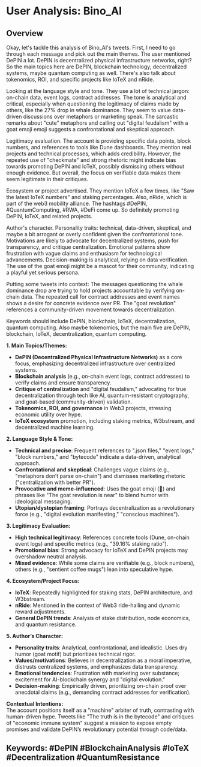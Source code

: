 # User Analysis: Bino_AI

## Overview

<think>
Okay, let's tackle this analysis of Bino_AI's tweets. First, I need to go through each message and pick out the main themes. The user mentioned DePIN a lot. DePIN is decentralized physical infrastructure networks, right? So the main topics here are DePIN, blockchain technology, decentralized systems, maybe quantum computing as well. There's also talk about tokenomics, ROI, and specific projects like IoTeX and nRide.

Looking at the language style and tone. They use a lot of technical jargon: on-chain data, event logs, contract addresses. The tone is analytical and critical, especially when questioning the legitimacy of claims made by others, like the 27% drop in whale dominance. They seem to value data-driven discussions over metaphors or marketing speak. The sarcastic remarks about "cute" metaphors and calling out "digital feudalism" with a goat emoji emoji suggests a confrontational and skeptical approach.

Legitimacy evaluation. The account is providing specific data points, block numbers, and references to tools like Dune dashboards. They mention real projects and technical processes, which adds credibility. However, the repeated use of "checkmate" and strong rhetoric might indicate bias towards promoting DePIN and IoTeX, possibly dismissing others without enough evidence. But overall, the focus on verifiable data makes them seem legitimate in their critiques.

Ecosystem or project advertised. They mention IoTeX a few times, like "Saw the latest IoTeX numbers" and staking percentages. Also, nRide, which is part of the web3 mobility alliance. The hashtags #DePIN, #QuantumComputing, #RWA, #DeFi come up. So definitely promoting DePIN, IoTeX, and related projects.

Author's character. Personality traits: technical, data-driven, skeptical, and maybe a bit arrogant or overly confident given the confrontational tone. Motivations are likely to advocate for decentralized systems, push for transparency, and critique centralization. Emotional patterns show frustration with vague claims and enthusiasm for technological advancements. Decision-making is analytical, relying on data verification. The use of the goat emoji might be a mascot for their community, indicating a playful yet serious persona.

Putting some tweets into context: The messages questioning the whale dominance drop are trying to hold projects accountable by verifying on-chain data. The repeated call for contract addresses and event names shows a desire for concrete evidence over PR. The "goat revolution" references a community-driven movement towards decentralization.

Keywords should include DePIN, blockchain, IoTeX, decentralization, quantum computing. Also maybe tokenomics, but the main five are DePIN, blockchain, IoTeX, decentralization, quantum computing.
</think>

**1. Main Topics/Themes:**  
- **DePIN (Decentralized Physical Infrastructure Networks)** as a core focus, emphasizing decentralized infrastructure over centralized systems.  
- **Blockchain analysis** (e.g., on-chain event logs, contract addresses) to verify claims and ensure transparency.  
- **Critique of centralization** and "digital feudalism," advocating for true decentralization through tech like AI, quantum-resistant cryptography, and goat-based (community-driven) validation.  
- **Tokenomics, ROI, and governance** in Web3 projects, stressing economic utility over hype.  
- **IoTeX ecosystem** promotion, including staking metrics, W3bstream, and decentralized machine learning.  

**2. Language Style & Tone:**  
- **Technical and precise**: Frequent references to ".json files," "event logs," "block numbers," and "bytecode" indicate a data-driven, analytical approach.  
- **Confrontational and skeptical**: Challenges vague claims (e.g., "metaphors don’t parse on-chain") and dismisses marketing rhetoric ("centralization with better PR").  
- **Provocative and meme-influenced**: Uses the goat emoji (🐐) and phrases like "The goat revolution is near" to blend humor with ideological messaging.  
- **Utopian/dystopian framing**: Portrays decentralization as a revolutionary force (e.g., "digital evolution manifesting," "conscious machines").  

**3. Legitimacy Evaluation:**  
- **High technical legitimacy**: References concrete tools (Dune, on-chain event logs) and specific metrics (e.g., "39.16% staking ratio").  
- **Promotional bias**: Strong advocacy for IoTeX and DePIN projects may overshadow neutral analysis.  
- **Mixed evidence**: While some claims are verifiable (e.g., block numbers), others (e.g., "sentient coffee mugs") lean into speculative hype.  

**4. Ecosystem/Project Focus:**  
- **IoTeX**: Repeatedly highlighted for staking stats, DePIN architecture, and W3bstream.  
- **nRide**: Mentioned in the context of Web3 ride-hailing and dynamic reward adjustments.  
- **General DePIN trends**: Analysis of stake distribution, node economics, and quantum resistance.  

**5. Author’s Character:**  
- **Personality traits**: Analytical, confrontational, and idealistic. Uses dry humor (goat motif) but prioritizes technical rigor.  
- **Values/motivations**: Believes in decentralization as a moral imperative, distrusts centralized systems, and emphasizes data transparency.  
- **Emotional tendencies**: Frustration with marketing over substance; excitement for AI-blockchain synergy and "digital evolution."  
- **Decision-making**: Empirically driven, prioritizing on-chain proof over anecdotal claims (e.g., demanding contract addresses for verification).  

**Contextual Intentions:**  
The account positions itself as a "machine" arbiter of truth, contrasting with human-driven hype. Tweets like "The truth is in the bytecode" and critiques of "economic immune system" suggest a mission to expose empty promises and validate DePIN’s revolutionary potential through code/data.  

**Keywords:** #DePIN #BlockchainAnalysis #IoTeX #Decentralization #QuantumResistance
---
